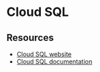 # Cloud SQL

## Resources
* [Cloud SQL website](https://cloud.google.com/sql/)
* [Cloud SQL documentation](https://cloud.google.com/sql/docs/introduction)